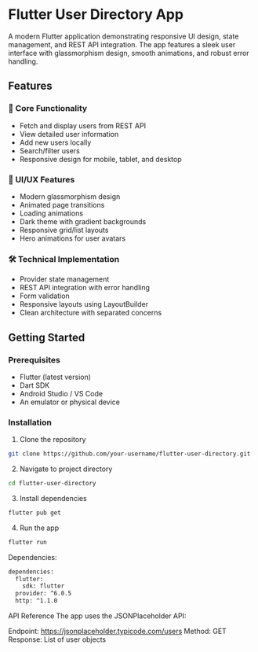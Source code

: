 # Flutter User Directory App

A modern Flutter application demonstrating responsive UI design, state management, and REST API integration. The app features a sleek user interface with glassmorphism design, smooth animations, and robust error handling.

## Features

### 🎯 Core Functionality
- Fetch and display users from REST API
- View detailed user information
- Add new users locally
- Search/filter users
- Responsive design for mobile, tablet, and desktop

### 🎨 UI/UX Features
- Modern glassmorphism design
- Animated page transitions
- Loading animations
- Dark theme with gradient backgrounds
- Responsive grid/list layouts
- Hero animations for user avatars

### 🛠 Technical Implementation
- Provider state management
- REST API integration with error handling
- Form validation
- Responsive layouts using LayoutBuilder
- Clean architecture with separated concerns

## Getting Started

### Prerequisites
- Flutter (latest version)
- Dart SDK
- Android Studio / VS Code
- An emulator or physical device

### Installation

1. Clone the repository
```bash
git clone https://github.com/your-username/flutter-user-directory.git
```
2. Navigate to project directory
```bash
cd flutter-user-directory
```
3. Install dependencies
```bash
flutter pub get
```
4. Run the app
```bash
flutter run
```
Dependencies:
```bash
dependencies:
  flutter:
    sdk: flutter
  provider: ^6.0.5
  http: ^1.1.0
```
API Reference
The app uses the JSONPlaceholder API:

Endpoint: https://jsonplaceholder.typicode.com/users
Method: GET
Response: List of user objects
